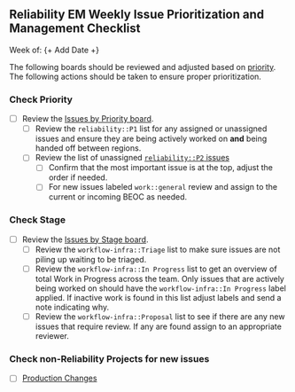 ## Reliability EM Weekly Issue Prioritization and Management Checklist

Week of: {+ Add Date +}

The following boards should be reviewed and adjusted based on [priority](https://about.gitlab.com/handbook/engineering/infrastructure/team/reliability/issues.html#priority).  The following actions should  be taken to ensure proper prioritization.

### Check Priority

- [ ] Review the [Issues by Priority board](https://gitlab.com/gitlab-com/gl-infra/reliability/-/boards/3993753?not[label_name][]=work%3A%3Aproject).
  - [ ] Review the `reliability::P1` list for any assigned or unassigned issues and ensure they are being actively worked on **and** being handed off between regions.
  - [ ] Review the list of unassigned [`reliability::P2` issues](https://gitlab.com/gitlab-com/gl-infra/reliability/-/boards/3993753?assignee_id=None)
      - [ ] Confirm that the most important issue is at the top, adjust the order if needed.
      - [ ] For new issues labeled `work::general` review and assign to the current or incoming BEOC as needed.

### Check Stage
       
- [ ] Review the [Issues by Stage board](https://gitlab.com/gitlab-com/gl-infra/reliability/-/boards/3993166).
  - [ ] Review the `workflow-infra::Triage` list to make sure issues are not piling up waiting to be triaged.
  - [ ] Review the `workflow-infra::In Progress` list to get an overview of total Work in Progress across the team.  Only issues that are actively being worked on should have the `workflow-infra::In Progress` label applied.  If inactive work is found in this list adjust labels and send a note indicating why.
  - [ ] Review the `workflow-infra::Proposal` list to see if there are any new issues that require review.  If any are found assign to an appropriate reviewer.

### Check non-Reliability Projects for new issues
- [ ] [Production Changes](https://gitlab.com/gitlab-com/gl-infra/production/-/issues/?label_name%5B%5D=change%3A%3Aunscheduled)
